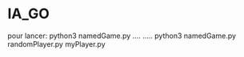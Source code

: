 # IA_GO

pour lancer:
python3 namedGame.py  ....  ..... 
python3 namedGame.py randomPlayer.py myPlayer.py
